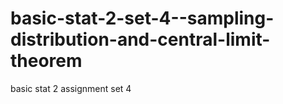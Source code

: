 # basic-stat-2-set-4--sampling-distribution-and-central-limit-theorem
basic stat 2 assignment set 4
